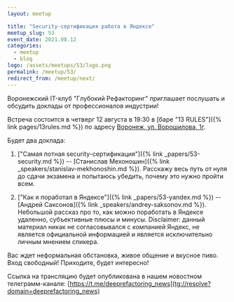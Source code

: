 ```yaml
---
layout: meetup

title: "Security-сертификация работа в Яндексе"
meetup_slug: 53
event_date: 2021.08.12
categories:
  - meetup
  - blog
logo: /assets/meetups/53/logo.png
permalink: /meetup/53/
redirect_from: /meetup/next/
---
```


Воронежский IT-клуб "Глубокий Рефакторинг" приглашает послушать и обсудить
доклады от профессионалов индустрии!

Встреча состоится в четверг 12 августа в 19:30 в [баре "13 RULES"]({% link pages/13rules.md %})
по адресу [Воронеж, ул. Ворошилова, 1г](https://go.2gis.com/6mn3t).

Будет два доклада:

1. ["Самая потная security-сертификация"]({% link _papers/53-security.md %}) --
   [Станислав Мехоношин]({% link _speakers/stanislav-mekhonoshin.md %}).
   Расскажу весь путь от нуля до сдачи экзамена и попытаюсь убедить, почему это нужно пройти всем.

2. ["Как я поработал в Яндексе"]({% link _papers/53-yandex.md %}) --
   [Андрей Саксонов]({% link _speakers/andrey-saksonov.md %}).
   Небольшой рассказ про то, как можно поработать в Яндексе удаленно,
   субъективные плюсы и минусы. Disclaimer: данный материал никак не
   согласовывался с компанией Яндекс, не является официальной информацией и
   является исключительно личным мнением спикера.

Вас ждет неформальная обстановка, живое общение и вкусное пиво.
Вход свободный! Приходите, будет интересно!

Ссылка на трансляцию будет опубликована в нашем новостном телеграмм-канале:
[https://t.me/deeprefactoring_news](tg://resolve?domain=deeprefactoring_news)
